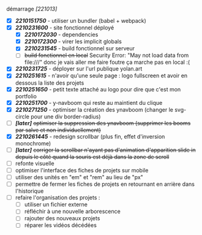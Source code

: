 démarrage *[221013]*
- [X] ***2210151750*** - utiliser un bundler (babel + webpack)
- [X] ***2210231600*** - site fonctionnel déployé
  - [X] ***2210172030*** - dependencies
  - [X] ***2210172300*** - virer les implicit globals
  - [X] ***2210231545*** - build fonctionnel sur serveur
  - [ ] ~~build fonctionnel en local~~ Security Error: "May not load data from file:///" donc je vais aller me faire foutre ça marche pas en local :(
- [X] ***2210231725*** - déployer sur l'url publique yolan.art
- [X] ***2210251615*** - n'avoir qu'une seule page : logo fullscreen et avoir en dessous la liste des projets
- [X] ***2210251650*** - petit texte attaché au logo pour dire que c'est mon portfolio
- [X] ***2210251700*** - y-navboom qui reste au maintient du clique
- [X] ***2210271250*** - optimiser la création des ynavboom (changer le svg-circle pour une div border-radius)
- [ ] ***[later]*** ~~optimiser la suppression des ynavboom (supprimer les booms par salve et non individuellement)~~
- [X] ***2210261445*** - redesign scrollbar (plus fin, effet d'inversion monochrome)
- [ ] ***[later]*** ~~corriger la scrollbar n'ayant pas d'animation d'apparition slide in depuis le côté quand la souris est déjà dans la zone de scroll~~
- [ ] refonte visuelle
- [ ] optimiser l'interface des fiches de projets sur mobile
- [ ] utiliser des unités en "em" et "rem" au lieu de "px"
- [ ] permettre de fermer les fiches de projets en retournant en arrière dans l'historique
- [ ] refaire l'organisation des projets :
  - [ ] utiliser un fichier externe
  - [ ] réfléchir à une nouvelle arborescence
  - [ ] rajouter des nouveaux projets
  - [ ] réparer les vidéos décédées
